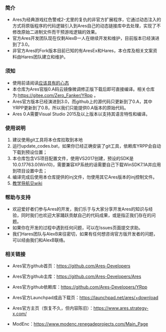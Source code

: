 ### 简介
* Ares为经典游戏红色警戒2-尤里的复仇的非官方扩展程序，它通过动态注入的方式将原版程序的代码逻辑引入到Ares自己的动态链接库中去处理，实现了不修改原始二进制文件而干预游戏逻辑的效果。
* 官方Ares开发团队现在仅剩AlexB一人在继续开发和维护，目前版本已经演进到了3.0。
* 非官方Ares的Fork版本目前已知的有AresEx和Hares，本仓库及相关文案资料由Hares团队建立和维护。

### 须知
* 使用前请阅读[应该具有的心态](https://gitee.com/Zero_Fanker/Ares/wikis/%E5%BA%94%E8%AF%A5%E5%85%B7%E6%9C%89%E7%9A%84%E5%BF%83%E6%80%81?sort_id=1907760)
* 本仓库为Ares官版0.A码云镜像微调修正版下载后即可直接编译。相关仓库为:https://gitee.com/Zero_Fanker/YRpp 。
* Ares官方版本已经演进到3.0，而github上的源代码只更新到了0.A，其中YRPP更新到了0.B，所以我们只能提供0.A版本的原始代码。
* Ares 0.A需要Visual Studio 2015及以上版本以支持其语言特性和编译。

### 使用说明
1. 建议使用git工具将本仓库拉取到本地
2. 运行update_codes.bat，如果你已经正确安装了git工具，依赖库YRPP会自动下载到预设位置；
3. 本仓库包含VS项目配置文件，使用VS2017创建，预设的SDK是10.0.17763.0(Win10)，需要兼容XP系统的话需要自己下载WinSDK7.1A并应用到项目设置中去；
4. 编译完成后使用本仓库提供的inj文件，勿使用其它Ares版本的inj控制文件。
5. [教学导航见wiki](https://gitee.com/Zero_Fanker/Ares/wikis/%E5%BC%95%E8%A8%80)

### 帮助与支持
* 欢迎爱好者们参与Ares的开发，我们乐于与大家分享开发Ares的知识与经验，同时我们也欢迎大家踊跃贡献自己的代码成果，或是指正我们存在的问题。
* 如果你在开发的过程中遇到任何问题，可以在Issues页面提交求助。
* 我们Hares团队与AlexB来往密切，如果有任何想咨询官方版开发者的问题，可以经由我们和AlexB联络。

### 相关链接

* Ares官方github首页：https://github.com/Ares-Developers

* Ares官方github主库：https://github.com/Ares-Developers/Ares

* Ares官方github依赖库：https://github.com/Ares-Developers/YRpp

* Ares官方Launchpad成品下载页：https://launchpad.net/ares/+download

* Ares官方主页（恢复不久，但内容陈旧）：https://www.ares.strategy-x.com/

* ModEnc：https://www.modenc.renegadeprojects.com/Main_Page